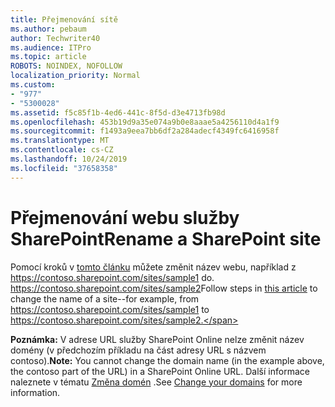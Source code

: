 ```yaml
---
title: Přejmenování sítě
ms.author: pebaum
author: Techwriter40
ms.audience: ITPro
ms.topic: article
ROBOTS: NOINDEX, NOFOLLOW
localization_priority: Normal
ms.custom:
- "977"
- "5300028"
ms.assetid: f5c85f1b-4ed6-441c-8f5d-d3e4713fb98d
ms.openlocfilehash: 453b19d9a35e074a9b0e8aaae5a4256110d4a1f9
ms.sourcegitcommit: f1493a9eea7bb6df2a284adecf4349fc6416958f
ms.translationtype: MT
ms.contentlocale: cs-CZ
ms.lasthandoff: 10/24/2019
ms.locfileid: "37658358"
---
```

# <a name="rename-a-sharepoint-site"></a><span data-ttu-id="f5b03-102">Přejmenování webu služby SharePoint</span><span class="sxs-lookup"><span data-stu-id="f5b03-102">Rename a SharePoint site</span></span>

<span data-ttu-id="f5b03-103">Pomocí kroků v [tomto článku](https://docs.microsoft.com/sharepoint/change-site-address) můžete změnit název webu, například z https://contoso.sharepoint.com/sites/sample1 do. https://contoso.sharepoint.com/sites/sample2</span><span class="sxs-lookup"><span data-stu-id="f5b03-103">Follow steps in [this article](https://docs.microsoft.com/sharepoint/change-site-address) to change the name of a site--for example, from https://contoso.sharepoint.com/sites/sample1 to https://contoso.sharepoint.com/sites/sample2.</span></span>

<span data-ttu-id="f5b03-104">**Poznámka:** V adrese URL služby SharePoint Online nelze změnit název domény (v předchozím příkladu na část adresy URL s názvem contoso).</span><span class="sxs-lookup"><span data-stu-id="f5b03-104">**Note:** You cannot change the domain name (in the example above, the contoso part of the URL) in a SharePoint Online URL.</span></span> <span data-ttu-id="f5b03-105">Další informace naleznete v tématu [Změna domén](https://go.microsoft.com/fwlink/?Linkid=2018696) .</span><span class="sxs-lookup"><span data-stu-id="f5b03-105">See [Change your domains](https://go.microsoft.com/fwlink/?Linkid=2018696) for more information.</span></span>
  